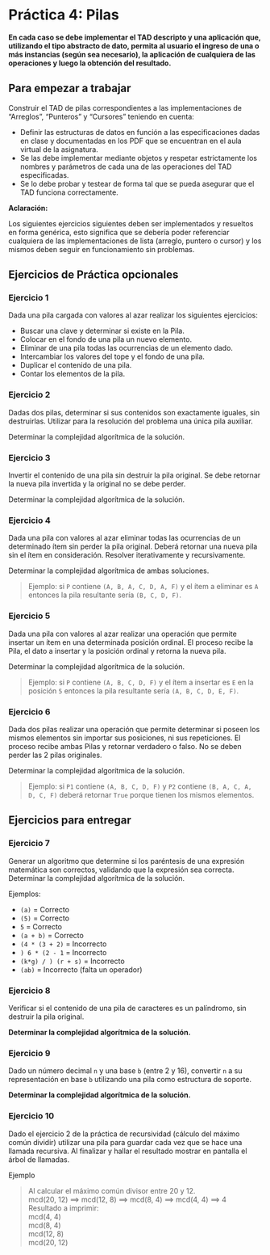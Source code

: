 # Práctica 4: Pilas

**En cada caso se debe implementar el TAD descripto y una aplicación que,
utilizando el tipo abstracto de dato, permita al usuario el ingreso de una o más
instancias (según sea necesario), la aplicación de cualquiera de las operaciones
y luego la obtención del resultado.**

## Para empezar a trabajar

Construir el TAD de pilas correspondientes a las implementaciones de “Arreglos”,
“Punteros” y “Cursores” teniendo en cuenta:

- Definir las estructuras de datos en función a las especificaciones dadas en
  clase y documentadas en los PDF que se encuentran en el aula virtual de la
  asignatura.
- Se las debe implementar mediante objetos y respetar estrictamente los nombres
  y parámetros de cada una de las operaciones del TAD especificadas.
- Se lo debe probar y testear de forma tal que se pueda asegurar que el TAD
  funciona correctamente.

**Aclaración:**

Los siguientes ejercicios siguientes deben ser implementados y resueltos en
forma genérica, esto significa que se debería poder referenciar cualquiera de
las implementaciones de lista (arreglo, puntero o cursor) y los mismos deben
seguir en funcionamiento sin problemas.

## Ejercicios de Práctica opcionales

### Ejercicio 1

Dada una pila cargada con valores al azar realizar los siguientes ejercicios:

- Buscar una clave y determinar si existe en la Pila.
- Colocar en el fondo de una pila un nuevo elemento.
- Eliminar de una pila todas las ocurrencias de un elemento dado.
- Intercambiar los valores del tope y el fondo de una pila.
- Duplicar el contenido de una pila.
- Contar los elementos de la pila.

### Ejercicio 2

Dadas dos pilas, determinar si sus contenidos son exactamente iguales, sin
destruirlas. Utilizar para la resolución del problema una única pila auxiliar.

Determinar la complejidad algorítmica de la solución.

### Ejercicio 3

Invertir el contenido de una pila sin destruir la pila original. Se debe
retornar la nueva pila invertida y la original no se debe perder.

Determinar la complejidad algorítmica de la solución.

### Ejercicio 4

Dada una pila con valores al azar eliminar todas las ocurrencias de un
determinado ítem sin perder la pila original. Deberá retornar una nueva pila sin
el ítem en consideración. Resolver iterativamente y recursivamente.

Determinar la complejidad algorítmica de ambas soluciones.

> Ejemplo: si `P` contiene `(A, B, A, C, D, A, F)` y el ítem a eliminar es `A`
> entonces la pila resultante sería `(B, C, D, F)`.

### Ejercicio 5

Dada una pila con valores al azar realizar una operación que permite insertar un
ítem en una determinada posición ordinal. El proceso recibe la Pila, el dato a
insertar y la posición ordinal y retorna la nueva pila.

Determinar la complejidad algorítmica de la solución.

> Ejemplo: si `P` contiene `(A, B, C, D, F)` y el ítem a insertar es `E` en la posición `5` entonces la pila resultante sería `(A, B, C, D, E, F)`.

### Ejercicio 6

Dada dos pilas realizar una operación que permite determinar si poseen los
mismos elementos sin importar sus posiciones, ni sus repeticiones. El proceso
recibe ambas Pilas y retornar verdadero o falso. No se deben perder las 2 pilas
originales.

Determinar la complejidad algorítmica de la solución.

> Ejemplo: si `P1` contiene `(A, B, C, D, F)` y `P2` contiene `(B, A, C, A, D, C, F)`
> deberá retornar `True` porque tienen los mismos elementos.

## Ejercicios para entregar

### Ejercicio 7

Generar un algoritmo que determine si los paréntesis de una expresión matemática
son correctos, validando que la expresión sea correcta. Determinar la
complejidad algorítmica de la solución.

Ejemplos:

* `(a)` = Correcto
* `(5)` = Correcto
* `5` = Correcto
* `(a + b)` = Correcto
* `(4 * (3 + 2)` = Incorrecto
* `) 6 * (2 - 1` = Incorrecto
* `(k*g) / ) (r + s)` = Incorrecto
* `(ab)` = Incorrecto (falta un operador)

### Ejercicio 8

Verificar si el contenido de una pila de caracteres es un palíndromo, sin destruir la pila original.

**Determinar la complejidad algorítmica de la solución.**

### Ejercicio 9

Dado un número decimal `n` y una base `b` (entre 2 y 16), convertir `n` a su 
representación 
en base `b` utilizando una pila como estructura de soporte.

**Determinar la complejidad algorítmica de la solución.**

### Ejercicio 10

Dado el ejercicio 2 de la práctica de recursividad (cálculo del máximo común 
dividir) utilizar una pila para guardar cada vez que se hace una llamada 
recursiva. Al finalizar y hallar el resultado mostrar en pantalla el 
árbol de llamadas.

Ejemplo
> Al calcular el máximo común divisor entre 20 y 12.  
> mcd(20, 12) ==> mcd(12, 8) ==> mcd(8, 4) ==> mcd(4, 4) ==> 4  
> Resultado a imprimir:  
> mcd(4, 4)  
> mcd(8, 4)  
> mcd(12, 8)  
> mcd(20, 12)  

<!--
### Ejercicio 11

Programar un TAD llamado UNO que implemente algunas funcionalidades del juego UNO con unas reglas simplificadas.
Es necesario implentar una pila con las cartas del mazo, una lista de cartas para cada jugador y una pila de cartas donde se van ubicando las cartas que se juegan.
El mazo del UNO está compuesto de cuatro colores: *azul, verde, rojo y amarillo*. Las cartas comunes van del *1 al 9* y cada color tiene repetido 2 veces cada número, menos el *cero* que viene una sola vez en cada color.

Las reglas para jugar:
- Se arma una pila inicializada con una carta al azar.
- Cada jugador tiene que ubicar una de sus cartas en la pila central siempre y cuando la carta sea del mismo color o valor numérico que la carta de la cima de la pila central.
- Si el jugador no puede ubicar una carta, debe agarrar cartas del maso, una a una, hasta que encuentre una que pueda ubicar en la pila central.

Se pide implementar:
  UNO.iniciarJuego(): ListaDecartas; -> esta función inicializa las funciones del juego. Mezcla el maso, inicializa la pila central con la 1er carta del maso y genera la lista de cartas que será la mano de un jugador. Esta lista de cartas se formará por las 5 cartas siguientes del maso.
  UNO.puedeUbicar(mano: ListaDeCartas): boolean; -> esta función retorna `true` si en la mano hay alguna carta que se pueda ubicar en la pila central, en caso contrario retornará `false`.
  UNO.ubicar(mano: ListaDeCartas, carta: posicionLista): boolean; -> esta función controlará si la carta en elegida es ubicable en la pila central y de ser así la apilará. Retornará `true` si la acción fue exitosa, `false`en el caso contrario.
  UNO.agarrarCarta(mano: ListaDeCartas): posicionLista; -> esta función deberá agarrar cartas del maso hasta que la carta agarrada sea ubicable en la pila central.
  UNO.topePilaCentral(): carta -> esta función retorna la carta que se encuentra en el tope de la pila de cartas central.
-->